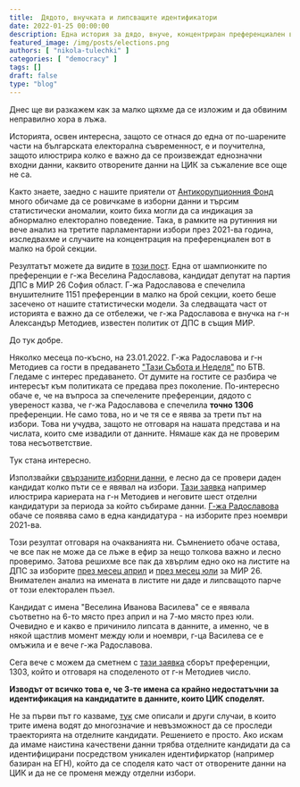 ```yaml
---
title:  Дядото, внучката и липсващите идентификатори 
date: 2022-01-25 00:00:00
description: Една история за дядо, внуче, концентриран преференциален вот, липсващи идентификатори и сватба.     
featured_image: /img/posts/elections.png
authors: [ "nikola-tulechki" ]
categories: [ "democracy" ]
tags: []
draft: false
type: "blog"
---
```


Днес ще ви разкажем как за малко щяхме да се изложим и да обвиним неправилно хора в лъжа. 
 
Историята, освен интересна, защото се отнася до една от по-шарените части на българската електорална съвременност, 
е и поучителна, защото илюстрира колко е важно да се произвеждат еднозначни входни данни, 
каквито отворените данни на ЦИК за съжаление все още не са.  

Както знаете, заедно с нашите приятели от [Антикорупционния Фонд](https://acf.bg/bg/) много обичаме да се ровичкаме в изборни данни и
търсим статистически аномалии, които биха могли да са индикация за абнормално електорално поведение. 
Така, в рамките на рутинния ни вече анализ на третите парламентарни избори през 2021-ва година, 
изследвахме и случаите на концентрация на преференциален вот в малко на брой секции. 

Резултатът можете да видите в [този пост](https://acf.bg/bg/shampioni-po-preferentsii/).
Една от шампионките по преференции е г-жа Веселина Радославова, кандидат депутат на партия ДПС в МИР 26 София област.
Г-жа Радославова е спечелила внушителните 1151 преференции в малко на брой секции, което беше засечено от нашите статистически модели. 
За следващата част от историята е важно да се отбележи, че г-жа Радославова е внучка на г-н Александър Методиев, известен политик от ДПС в същия МИР. 

До тук добре. 

Няколко месеца по-късно, на 23.01.2022. Г-жа Радославова и г-н Методиев са гости в предаването
["Тази Събота и Неделя"](https://btvnovinite.bg/predavania/tazi-sabota-i-nedelia/aleksandar-metodiev-bat-sali-i-negovata-vnuchka-veselina.html)
по БТВ. 
Гледаме с интерес предаването.
От думите на гостите се разбира че интересът към политиката се предава през поколение. 
По-интересно обаче е, че на въпроса за спечелените преференции, дядото с увереност казва, че г-жа Радославова е спечелила **точно 1306** преференции. 
Не само това, но и че тя се е явява за трети път на избори. Това ни учудва, защото не отговаря на нашата представа и на числата, които сме извадили от данните. 
Нямаше как да не проверим това несъответствие. 

Тук стана интересно.

Използвайки [свързаните изборни данни](https://www.ontotext.com/blog/5-star-linked-open-elections-data/),
е лесно да се провери даден кандидат колко пъти се е явявал на избори.
[Тази заявка](https://elections.ontotext.com/sparql?name=&infer=true&sameAs=true&query=PREFIX%20my:%20%3Chttps:%2F%2Felections.ontotext.com%2Fresource%2Fentity%2F%3E%0APREFIX%20rdfs:%20%3Chttp:%2F%2Fwww.w3.org%2F2000%2F01%2Frdf-schema%23%3E%0APREFIX%20myd:%20%3Chttps:%2F%2Felections.ontotext.com%2Fresource%2Fprop%2Fdirect%2F%3E%0Aselect%20%3Fcandidate_uri%20%3Fcandidate_name%20%3Felection_label%20%3Felection_date%20%3Fcandidate_list_number%20%3Fparty_label%20%3Fparty_number%20where%20%7B%20%0A%09%3Fcandidate_uri%20a%20my:Candidate%20;%20rdfs:label%20%3Fcandidate_name%20;%20myd:candidacy%20%3Fel%20;%20myd:represents%20%3Fparty%20.%0A%20%20%20%20%3Fparty%20rdfs:label%20%3Fparty_label%20;%20myd:number%20%3Fparty_number.%20%0A%20%20%20%20optional%7B%3Fel%20rdfs:label%20%3Felection_label%20;%20myd:date%20%3Felection_date%7D%0A%20%20%20%20optional%7B%3Fcandidate_uri%20myd:number%20%3Fcandidate_list_number%7D%0A%20%20%20%20filter(contains(lcase(%3Fcandidate_name),%22%D0%B0%D0%BB%D0%B5%D0%BA%D1%81%D0%B0%D0%BD%D0%B4%D1%8A%D1%80%20%D1%85%D1%80%D0%B8%D1%81%D1%82%D0%BE%D0%B2%20%D0%BC%D0%B5%D1%82%D0%BE%D0%B4%D0%B8%D0%B5%D0%B2%22))%0A%7D%20order%20by%20desc(%3Felection_date)&execute)
например илюстрира кариерата на г-н Методиев и неговите шест отделни кандидатури за периода за който събираме данни. 
[Г-жа Радославова](https://elections.ontotext.com/sparql?name=&infer=true&sameAs=true&query=PREFIX%20my:%20%3Chttps:%2F%2Felections.ontotext.com%2Fresource%2Fentity%2F%3E%0APREFIX%20rdfs:%20%3Chttp:%2F%2Fwww.w3.org%2F2000%2F01%2Frdf-schema%23%3E%0APREFIX%20myd:%20%3Chttps:%2F%2Felections.ontotext.com%2Fresource%2Fprop%2Fdirect%2F%3E%0Aselect%20%3Fcandidate_uri%20%3Fcandidate_name%20%3Felection_label%20%3Felection_date%20%3Fcandidate_list_number%20%3Fparty_label%20%3Fparty_number%20where%20%7B%20%0A%09%3Fcandidate_uri%20a%20my:Candidate%20;%20rdfs:label%20%3Fcandidate_name%20;%20myd:candidacy%20%3Fel%20;%20myd:represents%20%3Fparty%20.%0A%20%20%20%20%3Fparty%20rdfs:label%20%3Fparty_label%20;%20myd:number%20%3Fparty_number.%20%0A%20%20%20%20optional%7B%3Fel%20rdfs:label%20%3Felection_label%20;%20myd:date%20%3Felection_date%7D%0A%20%20%20%20optional%7B%3Fcandidate_uri%20myd:number%20%3Fcandidate_list_number%7D%0A%20%20%20%20filter(contains(lcase(%3Fcandidate_name),%22%D0%B2%D0%B5%D1%81%D0%B5%D0%BB%D0%B8%D0%BD%D0%B0%20%D0%B8%D0%B2%D0%B0%D0%BD%D0%BE%D0%B2%D0%B0%20%D1%80%D0%B0%D0%B4%D0%BE%D1%81%D0%BB%D0%B0%D0%B2%D0%BE%D0%B2%D0%B0%22))%0A%7D%20order%20by%20desc(%3Felection_date)&execute)
обаче се появява само в една кандидатура - на изборите през ноември 2021-ва.

Този резултат отговаря на очакванията ни. Съмнението обаче остава, че все пак не може да се лъже в ефир за нещо толкова важно и лесно проверимо. 
Затова решихме все пак да хвърлим едно око на листите на ДПС за изборите 
[през месец април](https://elections.ontotext.com/sparql?name=%D0%9B%D0%B8%D1%81%D1%82%D0%B0%D1%82%D0%B0%20%D0%BD%D0%B0%20%D0%B4%D0%B0%D0%B4%D0%B5%D0%BD%D0%B0%20%D0%BF%D0%B0%D1%80%D1%82%D0%B8%D1%8F%20%D0%B7%D0%B0%20%D0%B4%D0%B0%D0%B4%D0%B5%D0%BD%20%D0%B8%D0%B7%D0%B1%D0%BE%D1%80&infer=true&sameAs=true&query=BASE%20%20%3Chttps%3A%2F%2Felections.ontotext.com%2Fresource%2F%3E%0APREFIX%20my%3A%20%3Chttps%3A%2F%2Felections.ontotext.com%2Fresource%2Fentity%2F%3E%0APREFIX%20rdfs%3A%20%3Chttp%3A%2F%2Fwww.w3.org%2F2000%2F01%2Frdf-schema%23%3E%0APREFIX%20wd%3A%20%3Chttp%3A%2F%2Fwww.wikidata.org%2Fentity%2F%3E%0APREFIX%20myd%3A%20%3Chttps%3A%2F%2Felections.ontotext.com%2Fresource%2Fprop%2Fdirect%2F%3E%0APREFIX%20election%3A%20%3Chttps%3A%2F%2Felections.ontotext.com%2Fresource%2Felection%2F%3E%0Aselect%20%3Fcandidate%20%3FcandNumber%20%3Fname%20%3FlocalParty%20%3FlocalPartyLabel%20%3FlocalPartyNumber%20%3FlocalEl%20%3FlocalElLabel%20where%20%7B%20%0A%0A%20%20%20%20bind(wd%3AQ164242%20as%20%3Fparty)%20%23DPS%0A%20%20%20%20%23bind(wd%3AQ792527%20as%20%3Fparty)%20%23VMRO%0A%20%20%20%20%0A%23%20%20%20%20bind(%3Celection%2Fmi2015%2Fos%2F1910%3E%20as%20%3FlocalEl)%20%23%22%D0%9C%D0%B5%D1%81%D1%82%D0%BD%D0%B8%20%D0%98%D0%B7%D0%B1%D0%BE%D1%80%D0%B8%202015%20%D0%B7%D0%B0%20%D0%BE%D0%B1%D1%89%D0%B8%D0%BD%D1%81%D0%BA%D0%B8%20%D1%81%D1%8A%D0%B2%D0%B5%D1%82%201910.%20%D0%94%D1%83%D0%BB%D0%BE%D0%B2%D0%BE%22%0A%20%20%20%20bind(%3Celection%2Fpi2021%2F26%3E%20as%20%3FlocalEl)%20%23%22%D0%98%D0%B7%D0%B1%D0%BE%D1%80%D0%B8%20%D0%B7%D0%B0%20%D0%9F%D0%B0%D1%80%D0%BB%D0%B0%D0%BC%D0%B5%D0%BD%D1%82%20%D0%BD%D0%B0%20%D0%A0%D0%91%20%D0%9C%D0%98%D0%A0%20%2024.%20%D0%A1%D0%9E%D0%A4%D0%98%D0%AF%2024%20%D0%9C%D0%98%D0%A0%22%0A%23%20%20%20%20bind(%3Celection%2Fep2019%3E%20as%20%3FlocalEl)%20%23%22%D0%98%D0%B7%D0%B1%D0%BE%D1%80%D0%B8%20%D0%B7%D0%B0%20%D0%95%D0%B2%D1%80%D0%BE%D0%BF%D0%B5%D0%B9%D1%81%D0%BA%D0%B8%20%D0%9F%D0%B0%D1%80%D0%BB%D0%B0%D0%BC%D0%B5%D0%BD%D1%82%202019%22%0A%20%20%20%20%0A%20%20%20%20%3FlocalParty%20%20myd%3Aparty%2B%20%3Fparty%20%3B%20rdfs%3Alabel%20%3FlocalPartyLabel%20%3B%20myd%3Anumber%20%3FlocalPartyNumber%20%3B%20myd%3Acandidacy%20%3FlocalEl%20.%0A%20%20%20%20%3Fcandidate%20a%20my%3ACandidate%20%3B%20myd%3Arepresents%20%3FlocalParty%20%20%3B%20rdfs%3Alabel%20%3Fname%20%3B%20myd%3Anumber%20%3FcandNumber%20.%0A%20%20%20%20%0A%20%20%20%20%3FlocalEl%20rdfs%3Alabel%20%3FlocalElLabel%20.%0A%7D%20order%20by%20%3FcandNumber%20&execute)
и 
[през месец юли](https://elections.ontotext.com/sparql?name=%D0%9B%D0%B8%D1%81%D1%82%D0%B0%D1%82%D0%B0%20%D0%BD%D0%B0%20%D0%B4%D0%B0%D0%B4%D0%B5%D0%BD%D0%B0%20%D0%BF%D0%B0%D1%80%D1%82%D0%B8%D1%8F%20%D0%B7%D0%B0%20%D0%B4%D0%B0%D0%B4%D0%B5%D0%BD%20%D0%B8%D0%B7%D0%B1%D0%BE%D1%80&infer=true&sameAs=true&query=BASE%20%20%3Chttps%3A%2F%2Felections.ontotext.com%2Fresource%2F%3E%0APREFIX%20my%3A%20%3Chttps%3A%2F%2Felections.ontotext.com%2Fresource%2Fentity%2F%3E%0APREFIX%20rdfs%3A%20%3Chttp%3A%2F%2Fwww.w3.org%2F2000%2F01%2Frdf-schema%23%3E%0APREFIX%20wd%3A%20%3Chttp%3A%2F%2Fwww.wikidata.org%2Fentity%2F%3E%0APREFIX%20myd%3A%20%3Chttps%3A%2F%2Felections.ontotext.com%2Fresource%2Fprop%2Fdirect%2F%3E%0APREFIX%20election%3A%20%3Chttps%3A%2F%2Felections.ontotext.com%2Fresource%2Felection%2F%3E%0Aselect%20%3Fcandidate%20%3FcandNumber%20%3Fname%20%3FlocalParty%20%3FlocalPartyLabel%20%3FlocalPartyNumber%20%3FlocalEl%20%3FlocalElLabel%20where%20%7B%20%0A%0A%20%20%20%20bind(wd%3AQ164242%20as%20%3Fparty)%20%23DPS%0A%20%20%20%20%23bind(wd%3AQ792527%20as%20%3Fparty)%20%23VMRO%0A%20%20%20%20%0A%23%20%20%20%20bind(%3Celection%2Fmi2015%2Fos%2F1910%3E%20as%20%3FlocalEl)%20%23%22%D0%9C%D0%B5%D1%81%D1%82%D0%BD%D0%B8%20%D0%98%D0%B7%D0%B1%D0%BE%D1%80%D0%B8%202015%20%D0%B7%D0%B0%20%D0%BE%D0%B1%D1%89%D0%B8%D0%BD%D1%81%D0%BA%D0%B8%20%D1%81%D1%8A%D0%B2%D0%B5%D1%82%201910.%20%D0%94%D1%83%D0%BB%D0%BE%D0%B2%D0%BE%22%0A%20%20%20%20bind(%3Celection%2Fpi2021_07%2F26%3E%20as%20%3FlocalEl)%20%23%22%D0%98%D0%B7%D0%B1%D0%BE%D1%80%D0%B8%20%D0%B7%D0%B0%20%D0%9F%D0%B0%D1%80%D0%BB%D0%B0%D0%BC%D0%B5%D0%BD%D1%82%20%D0%BD%D0%B0%20%D0%A0%D0%91%20%D0%9C%D0%98%D0%A0%20%2024.%20%D0%A1%D0%9E%D0%A4%D0%98%D0%AF%2024%20%D0%9C%D0%98%D0%A0%22%0A%23%20%20%20%20bind(%3Celection%2Fep2019%3E%20as%20%3FlocalEl)%20%23%22%D0%98%D0%B7%D0%B1%D0%BE%D1%80%D0%B8%20%D0%B7%D0%B0%20%D0%95%D0%B2%D1%80%D0%BE%D0%BF%D0%B5%D0%B9%D1%81%D0%BA%D0%B8%20%D0%9F%D0%B0%D1%80%D0%BB%D0%B0%D0%BC%D0%B5%D0%BD%D1%82%202019%22%0A%20%20%20%20%0A%20%20%20%20%3FlocalParty%20%20myd%3Aparty%2B%20%3Fparty%20%3B%20rdfs%3Alabel%20%3FlocalPartyLabel%20%3B%20myd%3Anumber%20%3FlocalPartyNumber%20%3B%20myd%3Acandidacy%20%3FlocalEl%20.%0A%20%20%20%20%3Fcandidate%20a%20my%3ACandidate%20%3B%20myd%3Arepresents%20%3FlocalParty%20%20%3B%20rdfs%3Alabel%20%3Fname%20%3B%20myd%3Anumber%20%3FcandNumber%20.%0A%20%20%20%20%0A%20%20%20%20%3FlocalEl%20rdfs%3Alabel%20%3FlocalElLabel%20.%0A%7D%20order%20by%20%3FcandNumber%20&execute)
за МИР 26. Внимателен анализ на имената в листите ни даде и липсващото парче от този електорален пъзел.

Кандидат с имена "Веселина Иванова Василева" се е явявала съответно на 6-то място през април и на 7-мо място през юли.
Очевидно е и какво е причинило липсата в данните, а именно, че в някой щастлив момент между юли и ноември, г-ца Василева се е омъжила и е вече г-жа Радославова.  

Сега вече с можем да сметнем с [тази заявка](https://elections.ontotext.com/sparql?name=&infer=true&sameAs=true&query=PREFIX%20my:%20%3Chttps:%2F%2Felections.ontotext.com%2Fresource%2Fentity%2F%3E%0APREFIX%20rdfs:%20%3Chttp:%2F%2Fwww.w3.org%2F2000%2F01%2Frdf-schema%23%3E%0APREFIX%20myd:%20%3Chttps:%2F%2Felections.ontotext.com%2Fresource%2Fprop%2Fdirect%2F%3E%0APREFIX%20myp:%20%3Chttps:%2F%2Felections.ontotext.com%2Fresource%2Fprop%2Findirect%2F%3E%0APREFIX%20myps:%20%3Chttps:%2F%2Felections.ontotext.com%2Fresource%2Fprop%2Fstatement%2F%3E%0APREFIX%20mypq:%20%3Chttps:%2F%2Felections.ontotext.com%2Fresource%2Fprop%2Fqualifier%2F%3E%0Aselect%0A(sum(%3Fpref)%20as%20%3Fsum)%20%0A%7B%0A%09%0A%20%20%20%20%7Bselect%20*%20where%20%7B%20%0A%20%20%20%20%20%20%20%20%20%20%20%20%3Fcand%20a%20my:Candidate%20;%20rdfs:label%20%3Flab%20;%20myd:candidacy%20%3Fel%20.%0A%20%20%20%20%20%20%20%20%20%20%20%20%3Fel%20myd:main_election%2Fmyd:type%20%22parliamentary%22%0A%20%20%20%20%20%20%20%20%20%20%20%20optional%7B%3Fel%20rdfs:label%20%3FelLabel%20%7D%0A%20%20%20%20%20%20%20%20%20%20%20%20filter(contains(lcase(%3Flab),%22%D0%B2%D0%B5%D1%81%D0%B5%D0%BB%D0%B8%D0%BD%D0%B0%20%D0%B8%D0%B2%D0%B0%D0%BD%D0%BE%D0%B2%D0%B0%20%D1%80%D0%B0%D0%B4%D0%BE%D1%81%D0%BB%D0%B0%D0%B2%D0%BE%D0%B2%D0%B0%22)%20%7C%7C%0A%20%20%20%20%20%20%20%20%20%20%20%20contains(lcase(%3Flab),%22%D0%B2%D0%B5%D1%81%D0%B5%D0%BB%D0%B8%D0%BD%D0%B0%20%D0%B8%D0%B2%D0%B0%D0%BD%D0%BE%D0%B2%D0%B0%20%D0%B2%D0%B0%D1%81%D0%B8%D0%BB%D0%B5%D0%B2%D0%B0%22))%0A%20%20%20%20%7D%7D%0A%20%20%20%20%3Fvoting%20myp:preference_vote%20%3Fpv%20;%20myd:election%20%3Fel.%0A%20%20%20%20%3Fpv%20myps:preference_vote%20%3Fcand%20;%20mypq:valid_votes_recieved%20%3Fpref%20.%0A%7D%20&execute)
сборът преференции, 1303, който и отговаря на споделеното от г-н Методиев число.


**Изводът от всичко това е, че 3-те имена са крайно недостатъчни за идентификация на кандидатите в данните, които ЦИК споделят.**

Не за първи път го казваме, [тук](https://github.com/nikolatulechki/semanticElections/tree/master/analysis/cand-id)
сме описали и други случаи, в които трите имена водят до многозначие и невъзможност да се проследи траекторията на отделните кандидати.
Решението е просто. Ако искам да имаме наистина качествени данни  трябва отделните кандидати да са идентифицирани посредством уникален идентифиркатор
(например базиран на ЕГН), който да се споделя като част от отворените данни на ЦИК и да не се променя между отделни избори. 
